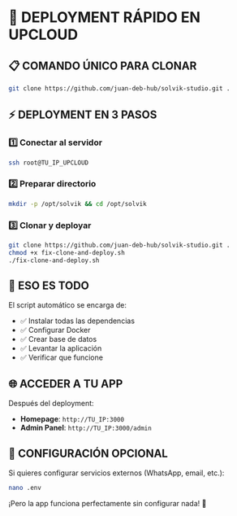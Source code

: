 # 🚀 DEPLOYMENT RÁPIDO EN UPCLOUD

## 📋 **COMANDO ÚNICO PARA CLONAR**

```bash
git clone https://github.com/juan-deb-hub/solvik-studio.git .
```

## ⚡ **DEPLOYMENT EN 3 PASOS**

### 1️⃣ **Conectar al servidor**
```bash
ssh root@TU_IP_UPCLOUD
```

### 2️⃣ **Preparar directorio**
```bash
mkdir -p /opt/solvik && cd /opt/solvik
```

### 3️⃣ **Clonar y deployar**
```bash
git clone https://github.com/juan-deb-hub/solvik-studio.git .
chmod +x fix-clone-and-deploy.sh
./fix-clone-and-deploy.sh
```

## 🎯 **ESO ES TODO**

El script automático se encarga de:
- ✅ Instalar todas las dependencias
- ✅ Configurar Docker
- ✅ Crear base de datos
- ✅ Levantar la aplicación
- ✅ Verificar que funcione

## 🌐 **ACCEDER A TU APP**

Después del deployment:
- **Homepage**: `http://TU_IP:3000`
- **Admin Panel**: `http://TU_IP:3000/admin`

## 🔧 **CONFIGURACIÓN OPCIONAL**

Si quieres configurar servicios externos (WhatsApp, email, etc.):
```bash
nano .env
```

¡Pero la app funciona perfectamente sin configurar nada! 🚀